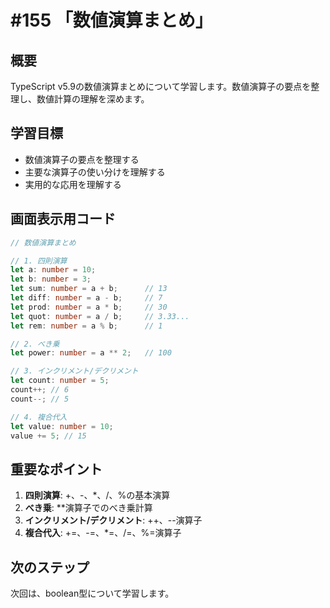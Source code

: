 # #155 「数値演算まとめ」

## 概要
TypeScript v5.9の数値演算まとめについて学習します。数値演算子の要点を整理し、数値計算の理解を深めます。

## 学習目標
- 数値演算子の要点を整理する
- 主要な演算子の使い分けを理解する
- 実用的な応用を理解する

## 画面表示用コード

```typescript
// 数値演算まとめ

// 1. 四則演算
let a: number = 10;
let b: number = 3;
let sum: number = a + b;      // 13
let diff: number = a - b;     // 7
let prod: number = a * b;     // 30
let quot: number = a / b;     // 3.33...
let rem: number = a % b;      // 1

// 2. べき乗
let power: number = a ** 2;   // 100

// 3. インクリメント/デクリメント
let count: number = 5;
count++; // 6
count--; // 5

// 4. 複合代入
let value: number = 10;
value += 5; // 15
```

## 重要なポイント
1. **四則演算**: +、-、*、/、%の基本演算
2. **べき乗**: **演算子でのべき乗計算
3. **インクリメント/デクリメント**: ++、--演算子
4. **複合代入**: +=、-=、*=、/=、%=演算子

## 次のステップ
次回は、boolean型について学習します。
